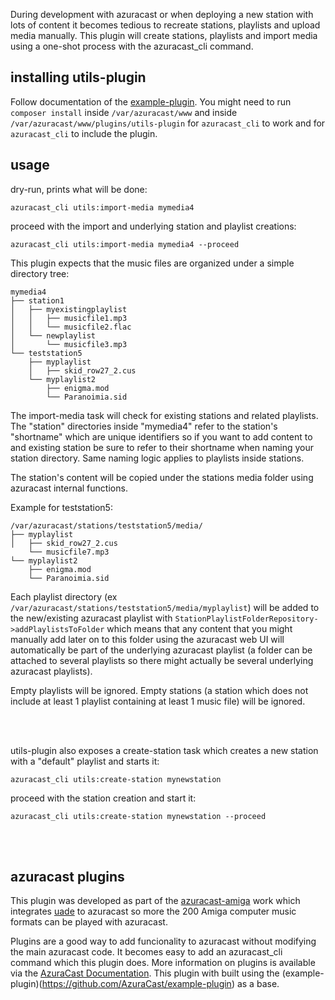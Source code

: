 During development with azuracast or when deploying a new station with lots of content it becomes tedious to recreate stations, playlists and upload media
manually. This plugin will create stations, playlists and import media using a one-shot process with the azuracast_cli command.

## installing utils-plugin

Follow documentation of the [example-plugin](https://github.com/AzuraCast/example-plugin).
You might need to run ```composer install``` inside ```/var/azuracast/www``` and inside ```/var/azuracast/www/plugins/utils-plugin``` for ```azuracast_cli``` to work and 
for ```azuracast_cli``` to include the plugin.

## usage

dry-run, prints what will be done:
```
azuracast_cli utils:import-media mymedia4
```

proceed with the import and underlying station and playlist creations:
```
azuracast_cli utils:import-media mymedia4 --proceed 
```


This plugin expects that the music files are organized under a simple directory tree:

```
mymedia4
├── station1
│   ├── myexistingplaylist
│   │   ├── musicfile1.mp3
│   │   └── musicfile2.flac
│   └── newplaylist
│       └── musicfile3.mp3
└── teststation5
    ├── myplaylist
    │   ├── skid_row27_2.cus
    └── myplaylist2
        ├── enigma.mod
        └── Paranoimia.sid
```

The import-media task will check for existing stations and related playlists. The "station" directories inside "mymedia4" refer to the station's "shortname" which are unique identifiers so if you want to add content to and existing station be sure to refer to their shortname when naming your station directory. Same naming logic applies to playlists inside stations.

The station's content will be copied under the stations media folder using azuracast internal functions.

Example for teststation5:

```
/var/azuracast/stations/teststation5/media/
├── myplaylist
│   ├── skid_row27_2.cus
    └── musicfile7.mp3
└── myplaylist2
    ├── enigma.mod
    └── Paranoimia.sid
```

Each playlist directory (ex ```/var/azuracast/stations/teststation5/media/myplaylist```) will be added to the new/existing azuracast playlist with ```StationPlaylistFolderRepository->addPlaylistsToFolder``` which means that any content that you might manually add later on to this folder 
using the azuracast web UI will automatically be part of the underlying azuracast playlist (a folder can be attached to several playlists so there might actually
be several underlying azuracast playlists).

Empty playlists will be ignored. 
Empty stations (a station which does not include at least 1 playlist containing at least 1 music file) will be ignored.

<br /><br />


utils-plugin also exposes a create-station task which creates a new station with a "default" playlist and starts it:
```
azuracast_cli utils:create-station mynewstation
```
proceed with the station creation and start it:
```
azuracast_cli utils:create-station mynewstation --proceed 
```
<br /><br />
## azuracast plugins

This plugin was developed as part of the [azuracast-amiga](https://github.com/devloic/azuracast-amiga) work which 
integrates [uade](https://gitlab.com/uade-music-player/uade) to azuracast so more the 200 Amiga computer music formats
can be played with azuracast. 

Plugins are a good way to add funcionality to azuracast without modifying the main azuracast code.
It becomes easy to add an azuracast_cli command which this plugin does.
More information on plugins is available via
the [AzuraCast Documentation](https://www.azuracast.com/docs/developers/plugins/).
This plugin with built using the (example-plugin)(https://github.com/AzuraCast/example-plugin) as a base.
